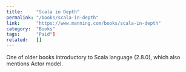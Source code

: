 ```yaml
---
title:     "Scala in Depth"
permalink: "/books/scala-in-depth"
link:      "https://www.manning.com/books/scala-in-depth"
category:  "Books"
tags:      "Paid"]
related:   []
---
```


One of older books introductory to Scala language (2.8.0), which also mentions Actor model.

